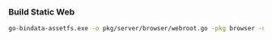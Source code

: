 
### Build Static Web
```bash
go-bindata-assetfs.exe -o pkg/server/browser/webroot.go -pkg browser -nocompress=true website/build/...
```